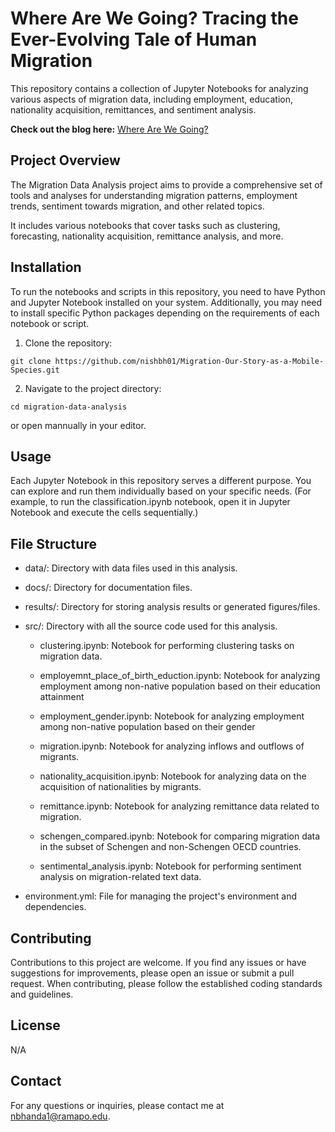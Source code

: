 # Where Are We Going? Tracing the Ever-Evolving Tale of Human Migration

This repository contains a collection of Jupyter Notebooks for analyzing various aspects of migration data, including employment, education, nationality acquisition, remittances, and sentiment analysis. 


**Check out the blog here:** [Where Are We Going?](https://nishbh01.github.io/Migration-Our-Story-as-a-Mobile-Species/blog.html)


## Project Overview
The Migration Data Analysis project aims to provide a comprehensive set of tools and analyses for understanding migration patterns, employment trends, sentiment towards migration, and other related topics.

It includes various notebooks that cover tasks such as clustering, forecasting, nationality acquisition, remittance analysis, and more.

## Installation

To run the notebooks and scripts in this repository, you need to have Python and Jupyter Notebook installed on your system. Additionally, you may need to install specific Python packages depending on the requirements of each notebook or script.

1. Clone the repository:
```
git clone https://github.com/nishbh01/Migration-Our-Story-as-a-Mobile-Species.git
```

2. Navigate to the project directory:
```
cd migration-data-analysis
```
or open mannually in your editor. 

## Usage
Each Jupyter Notebook in this repository serves a different purpose. You can explore and run them individually based on your specific needs. (For example, to run the classification.ipynb notebook, open it in Jupyter Notebook and execute the cells sequentially.)

## File Structure

- data/: Directory with data files used in this analysis.
- docs/: Directory for documentation files.
- results/: Directory for storing analysis results or generated figures/files.
- src/: Directory with all the source code used for this analysis.
    - clustering.ipynb: Notebook for performing clustering tasks on migration data.

    - employemnt_place_of_birth_eduction.ipynb: Notebook for analyzing employment among non-native population based on their education attainment

    - employment_gender.ipynb: Notebook for analyzing employment among non-native population based on their gender

    - migration.ipynb: Notebook for analyzing inflows and outflows of migrants.

    - nationality_acquisition.ipynb: Notebook for analyzing data on the acquisition of nationalities by migrants.

    - remittance.ipynb: Notebook for analyzing remittance data related to migration.

    - schengen_compared.ipynb: Notebook for comparing migration data in the subset of Schengen and non-Schengen OECD countries.

    - sentimental_analysis.ipynb: Notebook for performing sentiment analysis on migration-related text data.


- environment.yml: File for managing the project's environment and dependencies.


## Contributing
Contributions to this project are welcome. If you find any issues or have suggestions for improvements, please open an issue or submit a pull request. When contributing, please follow the established coding standards and guidelines.

## License
N/A

## Contact
For any questions or inquiries, please contact me at nbhanda1@ramapo.edu.
